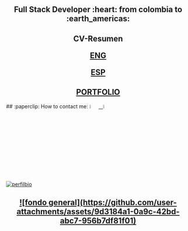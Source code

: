  

<h2 align="center">
Full Stack Developer :heart: from colombia to :earth_americas:
</h2>
<h2 align="center">
CV-Resumen
 
 [ENG](https://github.com/JOSY12/JOSY12/files/13461452/engResume.cv-JOSMER.BERTEL.CALLE.pdf)

 [ESP](https://github.com/JOSY12/JOSY12/files/13461458/espResume.cv-JOSMER.BERTEL.CALLE.pdf)
 <h2 align="center">
<a href="https://josmerweb.netlify.app/" target="_blank">PORTFOLIO</a>
 
</h2>
 ## :paperclip: How to contact me:
<span  >
<a href="https://www.linkedin.com/in/josmer-bertel-calle-12569a236/" ><img width="5%" src="https://github.com/WanCirone/wancirone/blob/main/logos/linkedin-icon.png"> &nbsp;
<a href="mailto:josmer1997@hotmail.es" ><img width="5%" src="https://github.com/WanCirone/wancirone/blob/main/logos/gmail-icon%20green.png">
 

</span>
</h2>

![perfilbio](https://user-images.githubusercontent.com/66582514/201793056-885004c5-4a89-422a-b14b-5102e3389df9.png)
<h2 align="center">
![fondo general](https://github.com/user-attachments/assets/9d3184a1-0a9c-42bd-abc7-956b7df81f01)

</h2>


 


 <!--
<h2 align="center">
proyects📋📌💻
</h2>

<p  align="center"> 
 <a  href="https://ticktacktask.vercel.app/login" target="_blank">
  <img height="400px" src="https://josmerweb.netlify.app/logo-color.png"
       alt="MDN logo" />
 
  <a   href="https://github.com/JOSY12/SimpleBoostrap" target="_blank">
  <img   height="400px" src="https://user-images.githubusercontent.com/66582514/202477893-dcd22ba8-b322-4e25-824b-096bf81559ef.png"
       alt="boostraplogo"/>
 
 <a   href="https://retrotienda.vercel.app/" target="_blank">
  <img   height="400px" src="https://github.com/JOSY12/Ecomerse/blob/main/cliente/src/logos/logo-color.png?raw=true"
       alt="retrikigi"/>
 </p>  -->
